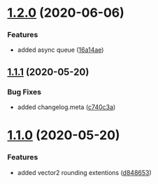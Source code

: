 # [1.2.0](https://github.com/SaltboxGames/Saltbox/compare/v1.1.1...v1.2.0) (2020-06-06)


### Features

* added async queue ([16a14ae](https://github.com/SaltboxGames/Saltbox/commit/16a14ae2340e0045ebb90186433a45a90bd79af6))

## [1.1.1](https://github.com/SaltboxGames/Saltbox/compare/v1.1.0...v1.1.1) (2020-05-20)


### Bug Fixes

* added changelog.meta ([c740c3a](https://github.com/SaltboxGames/Saltbox/commit/c740c3a12927841868f67a56d85300d82d6c363b))

# [1.1.0](https://github.com/SaltboxGames/Saltbox/compare/v1.0.1...v1.1.0) (2020-05-20)


### Features

* added vector2 rounding extentions ([d848653](https://github.com/SaltboxGames/Saltbox/commit/d84865322c0d77f89f8ea5d66dc7f70ca80d7d1d))
